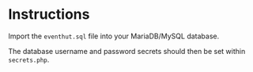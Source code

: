# Instructions

Import the `eventhut.sql` file into your MariaDB/MySQL database.

The database username and password secrets should then be set within `secrets.php`.